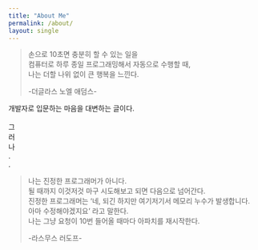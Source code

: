 ```yaml
---
title: "About Me"
permalink: /about/
layout: single
---
```


> 손으로 10초면 충분히 할 수 있는 일을<br>
> 컴퓨터로 하루 종일 프로그래밍해서 자동으로 수행할 때,<br>
> 나는 더할 나위 없이 큰 행복을 느낀다.
>
> -더글라스 노엘 애덤스-

개발자로 입문하는 마음을 대변하는 글이다.<br>
<br>그<br>러<br>나<br>
.<br>
.

> 나는 진정한 프로그래머가 아니다.<br>
> 될 때까지 이것저것 마구 시도해보고 되면 다음으로 넘어간다.<br>
> 진정한 프로그래머는 ‘네, 되긴 하지만 여기저기서 메모리 누수가 발생합니다.<br>
> 아마 수정해야겠지요’ 라고 말한다.<br>
> 나는 그냥 요청이 10번 들어올 때마다 아파치를 재시작한다.
>
> -라스무스 러도프-
